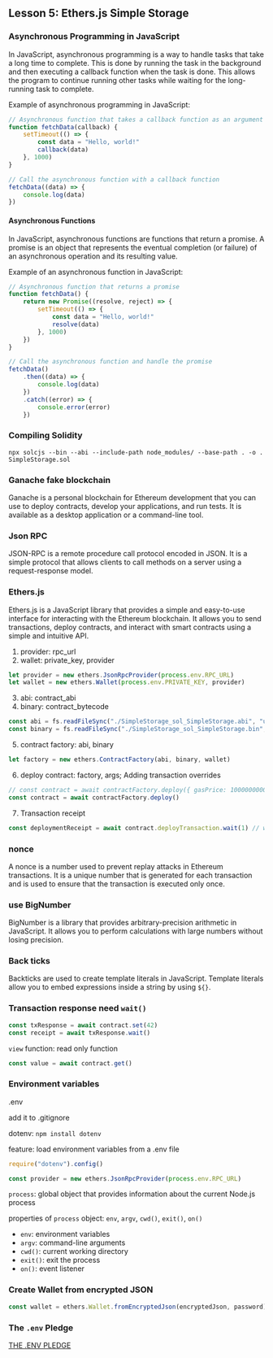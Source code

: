 ## Lesson 5: Ethers.js Simple Storage

### Asynchronous Programming in JavaScript

In JavaScript, asynchronous programming is a way to handle tasks that take a long time to complete. This is done by running the task in the background and then executing a callback function when the task is done. This allows the program to continue running other tasks while waiting for the long-running task to complete.

Example of asynchronous programming in JavaScript:

```javascript
// Asynchronous function that takes a callback function as an argument
function fetchData(callback) {
    setTimeout(() => {
        const data = "Hello, world!"
        callback(data)
    }, 1000)
}

// Call the asynchronous function with a callback function
fetchData((data) => {
    console.log(data)
})
```

#### Asynchronous Functions

In JavaScript, asynchronous functions are functions that return a promise. A promise is an object that represents the eventual completion (or failure) of an asynchronous operation and its resulting value.

Example of an asynchronous function in JavaScript:

```javascript
// Asynchronous function that returns a promise
function fetchData() {
    return new Promise((resolve, reject) => {
        setTimeout(() => {
            const data = "Hello, world!"
            resolve(data)
        }, 1000)
    })
}

// Call the asynchronous function and handle the promise
fetchData()
    .then((data) => {
        console.log(data)
    })
    .catch((error) => {
        console.error(error)
    })
```

### Compiling Solidity

`npx solcjs --bin --abi --include-path node_modules/ --base-path . -o . SimpleStorage.sol`

### Ganache fake blockchain

Ganache is a personal blockchain for Ethereum development that you can use to deploy contracts, develop your applications, and run tests. It is available as a desktop application or a command-line tool.

### Json RPC

JSON-RPC is a remote procedure call protocol encoded in JSON. It is a simple protocol that allows clients to call methods on a server using a request-response model.

### Ethers.js

Ethers.js is a JavaScript library that provides a simple and easy-to-use interface for interacting with the Ethereum blockchain. It allows you to send transactions, deploy contracts, and interact with smart contracts using a simple and intuitive API.

1. provider: rpc_url
2. wallet: private_key, provider

```javascript
let provider = new ethers.JsonRpcProvider(process.env.RPC_URL)
let wallet = new ethers.Wallet(process.env.PRIVATE_KEY, provider)
```

3. abi: contract_abi
4. binary: contract_bytecode

```javascript
const abi = fs.readFileSync("./SimpleStorage_sol_SimpleStorage.abi", "utf8")
const binary = fs.readFileSync("./SimpleStorage_sol_SimpleStorage.bin", "utf8")
```

5. contract factory: abi, binary

```javascript
let factory = new ethers.ContractFactory(abi, binary, wallet)
```

6. deploy contract: factory, args; Adding transaction overrides

```javascript
// const contract = await contractFactory.deploy({ gasPrice: 100000000000 })
const contract = await contractFactory.deploy()
```

7. Transaction receipt

```javascript
const deploymentReceipt = await contract.deployTransaction.wait(1) // wait for 1 block
```

### nonce

A nonce is a number used to prevent replay attacks in Ethereum transactions. It is a unique number that is generated for each transaction and is used to ensure that the transaction is executed only once.

### use BigNumber

BigNumber is a library that provides arbitrary-precision arithmetic in JavaScript. It allows you to perform calculations with large numbers without losing precision.

### Back ticks

Backticks are used to create template literals in JavaScript. Template literals allow you to embed expressions inside a string by using `${}`.

### Transaction response need `wait()`

```javascript
const txResponse = await contract.set(42)
const receipt = await txResponse.wait()
```

`view` function: read only function

```javascript
const value = await contract.get()
```

### Environment variables

.env

add it to .gitignore

dotenv: `npm install dotenv`

feature: load environment variables from a .env file

```javascript
require("dotenv").config()

const provider = new ethers.JsonRpcProvider(process.env.RPC_URL)
```

`process`: global object that provides information about the current Node.js process

properties of `process` object: `env`, `argv`, `cwd()`, `exit()`, `on()`

-   `env`: environment variables
-   `argv`: command-line arguments
-   `cwd()`: current working directory
-   `exit()`: exit the process
-   `on()`: event listener

### Create Wallet from encrypted JSON

```javascript
const wallet = ethers.Wallet.fromEncryptedJson(encryptedJson, password)
```

### The `.env` Pledge

[THE .ENV PLEDGE](https://github.com/smartcontractkit/full-blockchain-solidity-course-js/discussions/5#discussion-4072059)

